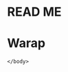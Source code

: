 # READ ME
<!DOCTYPE html>
<html>
  <head>
    <title>Description : I am a coder,code teacher and code learner</title>
  </head>
  <body>
    <h1>Warap</h1>
    
    
    </body>
